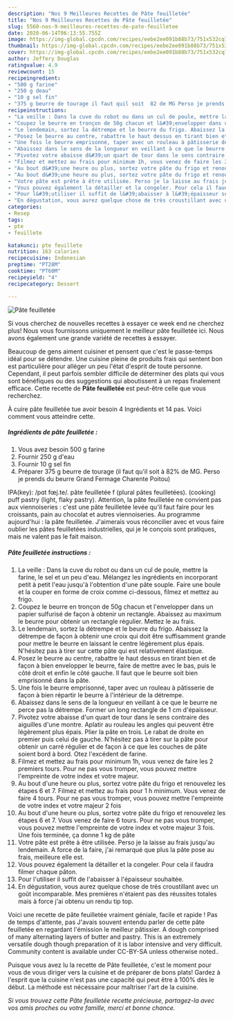 ```yaml
---
description: "Nos 9 Meilleures Recettes de Pâte feuilletée"
title: "Nos 9 Meilleures Recettes de Pâte feuilletée"
slug: 5560-nos-9-meilleures-recettes-de-pate-feuilletee
date: 2020-06-14T06:13:55.755Z
image: https://img-global.cpcdn.com/recipes/eebe2ee091b88b73/751x532cq70/pate-feuilletee-photo-principale-de-la-recette.jpg
thumbnail: https://img-global.cpcdn.com/recipes/eebe2ee091b88b73/751x532cq70/pate-feuilletee-photo-principale-de-la-recette.jpg
cover: https://img-global.cpcdn.com/recipes/eebe2ee091b88b73/751x532cq70/pate-feuilletee-photo-principale-de-la-recette.jpg
author: Jeffery Douglas
ratingvalue: 4.9
reviewcount: 15
recipeingredient:
- "500 g farine"
- "250 g deau"
- "10 g sel fin"
- "375 g beurre de tourage il faut quil soit  82 de MG Perso je prends du beurre Grand Fermage Charente Poitou"
recipeinstructions:
- "La veille : Dans la cuve du robot ou dans un cul de poule, mettre la farine, le sel et un peu d&#39;eau. Mélangez les ingrédients en incorporant petit à petit l&#39;eau jusqu&#39;à l&#39;obtention d&#39;une pâte souple. Faire une boule et la couper en forme de croix comme ci-dessous, filmez et mettez au frigo."
- "Coupez le beurre en tronçon de 50g chacun et l&#39;envelopper dans un papier sulfurisé de façon à obtenir un rectangle. Abaissez au maximum le beurre pour obtenir un rectangle régulier. Mettez le au frais."
- "Le lendemain, sortez la détrempe et le beurre du frigo. Abaissez la détrempe de façon à obtenir une croix qui doit être suffisamment grande pour mettre le beurre en laissant le centre légèrement plus épais. N&#39;hésitez pas à tirer sur cette pâte qui est relativement élastique."
- "Posez le beurre au centre, rabattre le haut dessus en tirant bien et de façon à bien envelopper le beurre, faire de mettre avec le bas, puis le côté droit et enfin le côté gauche. Il faut que le beurre soit bien emprisonné dans la pâte."
- "Une fois le beurre emprisonné, taper avec un rouleau à pâtisserie de façon à bien répartir le beurre à l&#39;intérieur de la détrempe."
- "Abaissez dans le sens de la longueur en veillant à ce que le beurre ne perce pas la détrempe. Former un long rectangle de 1 cm d&#39;épaisseur."
- "Pivotez votre abaisse d&#39;un quart de tour dans le sens contraire des aiguilles d&#39;une montre. Aplatir au rouleau les angles qui peuvent être légèrement plus épais. Plier la pâte en trois. Le rabat de droite en premier puis celui de gauche. N&#39;hésitez pas à tirer sur la pâte pour obtenir un carré régulier et de façon à ce que les couches de pâte soient bord à bord. Otez l&#39;excédent de farine."
- "Filmez et mettez au frais pour minimum 1h, vous venez de faire les 2 premiers tours. Pour ne pas vous tromper, vous pouvez mettre l&#39;empreinte de votre index et votre majeur."
- "Au bout d&#39;une heure ou plus, sortez votre pâte du frigo et renouvelez les étapes 6 et 7. Filmez et mettez au frais pour 1 h minimum. Vous venez de faire 4 tours. Pour ne pas vous tromper, vous pouvez mettre l&#39;empreinte de votre index et votre majeur 2 fois"
- "Au bout d&#39;une heure ou plus, sortez votre pâte du frigo et renouvelez les étapes 6 et 7. Vous venez de faire 6 tours. Pour ne pas vous tromper, vous pouvez mettre l&#39;empreinte de votre index et votre majeur 3 fois. Une fois terminée, ça donne 1 kg de pâte"
- "Votre pâte est prête à être utilisée. Perso je la laisse au frais jusqu&#39;au lendemain. A force de la faire, j&#39;ai remarqué que plus la pâte pose au frais, meilleure elle est."
- "Vous pouvez également la détailler et la congeler. Pour cela il faudra filmer chaque pâton."
- "Pour l&#39;utiliser il suffit de l&#39;abaisser à l&#39;épaisseur souhaitée."
- "En dégustation, vous aurez quelque chose de très croustillant avec un goût incomparable. Mes premières n&#39;étaient pas des réussites totales mais à force j&#39;ai obtenu un rendu tip top."
categories:
- Resep
tags:
- pte
- feuillete

katakunci: pte feuillete 
nutrition: 163 calories
recipecuisine: Indonesian
preptime: "PT28M"
cooktime: "PT60M"
recipeyield: "4"
recipecategory: Dessert

---
```



![Pâte feuilletée](https://img-global.cpcdn.com/recipes/eebe2ee091b88b73/751x532cq70/pate-feuilletee-photo-principale-de-la-recette.jpg)

Si vous cherchez de nouvelles recettes à essayer ce week end ne cherchez plus! Nous vous fournissons uniquement le meilleur pâte feuilletée ici. Nous avons également une grande variété de recettes à essayer.

Beaucoup de gens aiment cuisiner et pensent que c'est le passe-temps idéal pour se détendre. Une cuisine pleine de produits frais qui sentent bon est particulière pour alléger un peu l'état d'esprit de toute personne. Cependant, il peut parfois sembler difficile de déterminer des plats qui vous sont bénéfiques ou des suggestions qui aboutissent à un repas finalement efficace. Cette recette de <strong> Pâte feuilletée </strong> est peut-être celle que vous recherchez.

<!--inarticleads1-->

À cuire pâte feuilletée tue avoir besoin 4 Ingrédients et 14 pas. Voici comment vous atteindre cette.

##### Ingrédients de pâte feuilletée :

1. Vous avez besoin 500 g farine
1. Fournir 250 g d&#39;eau
1. Fournir 10 g sel fin
1. Préparer 375 g beurre de tourage (il faut qu&#39;il soit à 82% de MG. Perso je prends du beurre Grand Fermage Charente Poitou)


IPA(key): /pɑt fœj.te/. pâte feuilletée f (plural pâtes feuilletées). (cooking) puff pastry (light, flaky pastry). Attention, la pâte feuilletée ne convient pas aux viennoiseries : c&#39;est une pâte feuilletée levée qu&#39;il faut faire pour les croissants, pain au chocolat et autres viennoiseries. Au programme aujourd&#39;hui : la pâte feuilletée. J&#39;aimerais vous réconcilier avec et vous faire oublier les pâtes feuilletées industrielles, qui je le conçois sont pratiques, mais ne valent pas le fait maison. 

<!--inarticleads2-->

##### Pâte feuilletée instructions :

1. La veille : Dans la cuve du robot ou dans un cul de poule, mettre la farine, le sel et un peu d&#39;eau. Mélangez les ingrédients en incorporant petit à petit l&#39;eau jusqu&#39;à l&#39;obtention d&#39;une pâte souple. Faire une boule et la couper en forme de croix comme ci-dessous, filmez et mettez au frigo.
1. Coupez le beurre en tronçon de 50g chacun et l&#39;envelopper dans un papier sulfurisé de façon à obtenir un rectangle. Abaissez au maximum le beurre pour obtenir un rectangle régulier. Mettez le au frais.
1. Le lendemain, sortez la détrempe et le beurre du frigo. Abaissez la détrempe de façon à obtenir une croix qui doit être suffisamment grande pour mettre le beurre en laissant le centre légèrement plus épais. N&#39;hésitez pas à tirer sur cette pâte qui est relativement élastique.
1. Posez le beurre au centre, rabattre le haut dessus en tirant bien et de façon à bien envelopper le beurre, faire de mettre avec le bas, puis le côté droit et enfin le côté gauche. Il faut que le beurre soit bien emprisonné dans la pâte.
1. Une fois le beurre emprisonné, taper avec un rouleau à pâtisserie de façon à bien répartir le beurre à l&#39;intérieur de la détrempe.
1. Abaissez dans le sens de la longueur en veillant à ce que le beurre ne perce pas la détrempe. Former un long rectangle de 1 cm d&#39;épaisseur.
1. Pivotez votre abaisse d&#39;un quart de tour dans le sens contraire des aiguilles d&#39;une montre. Aplatir au rouleau les angles qui peuvent être légèrement plus épais. Plier la pâte en trois. Le rabat de droite en premier puis celui de gauche. N&#39;hésitez pas à tirer sur la pâte pour obtenir un carré régulier et de façon à ce que les couches de pâte soient bord à bord. Otez l&#39;excédent de farine.
1. Filmez et mettez au frais pour minimum 1h, vous venez de faire les 2 premiers tours. Pour ne pas vous tromper, vous pouvez mettre l&#39;empreinte de votre index et votre majeur.
1. Au bout d&#39;une heure ou plus, sortez votre pâte du frigo et renouvelez les étapes 6 et 7. Filmez et mettez au frais pour 1 h minimum. Vous venez de faire 4 tours. Pour ne pas vous tromper, vous pouvez mettre l&#39;empreinte de votre index et votre majeur 2 fois
1. Au bout d&#39;une heure ou plus, sortez votre pâte du frigo et renouvelez les étapes 6 et 7. Vous venez de faire 6 tours. Pour ne pas vous tromper, vous pouvez mettre l&#39;empreinte de votre index et votre majeur 3 fois. Une fois terminée, ça donne 1 kg de pâte
1. Votre pâte est prête à être utilisée. Perso je la laisse au frais jusqu&#39;au lendemain. A force de la faire, j&#39;ai remarqué que plus la pâte pose au frais, meilleure elle est.
1. Vous pouvez également la détailler et la congeler. Pour cela il faudra filmer chaque pâton.
1. Pour l&#39;utiliser il suffit de l&#39;abaisser à l&#39;épaisseur souhaitée.
1. En dégustation, vous aurez quelque chose de très croustillant avec un goût incomparable. Mes premières n&#39;étaient pas des réussites totales mais à force j&#39;ai obtenu un rendu tip top.


Voici une recette de pâte feuilletée vraiment géniale, facile et rapide ! Pas de temps d&#39;attente, pas J&#39;avais souvent entendu parler de cette pâte feuilletée en regardant l&#39;émission le meilleur pâtissier. A dough comprised of many alternating layers of butter and pastry. This is an extremely versatile dough though preparation of it is labor intensive and very difficult. Community content is available under CC-BY-SA unless otherwise noted.. 

<!--inarticleads1-->

<p>
Puisque vous avez lu la recette de Pâte feuilletée, c'est le moment pour vous de vous diriger vers la cuisine et de préparer de bons plats! Gardez à l'esprit que la cuisine n'est pas une capacité qui peut être à 100% dès le début. La méthode est nécessaire pour maîtriser l'art de la cuisine.
</p>

<p>
<i>Si vous trouvez cette Pâte feuilletée recette précieuse, partagez-la avec vos amis proches ou votre famille, merci et bonne chance.</i>
</p>
